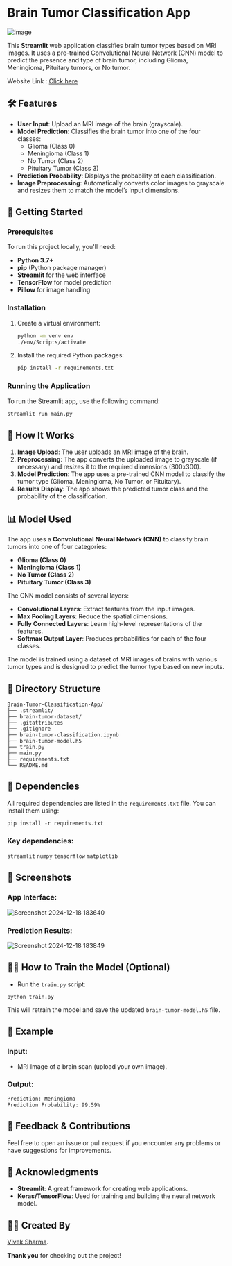 # Brain Tumor Classification App 
![image](https://github.com/user-attachments/assets/34515434-c378-464b-9a39-f4ec0367e9cb)

This **Streamlit** web application classifies brain tumor types based on MRI images. It uses a pre-trained Convolutional Neural Network (CNN) model to predict the presence and type of brain tumor, including Glioma, Meningioma, Pituitary tumors, or No tumor.

Website Link : [Click here](https://huggingface.co/spaces/victor009/brain-tumor-classification)

## 🛠 Features

- **User Input**: Upload an MRI image of the brain (grayscale).
- **Model Prediction**: Classifies the brain tumor into one of the four classes:
  - Glioma (Class 0)
  - Meningioma (Class 1)
  - No Tumor (Class 2)
  - Pituitary Tumor (Class 3)
- **Prediction Probability**: Displays the probability of each classification.
- **Image Preprocessing**: Automatically converts color images to grayscale and resizes them to match the model’s input dimensions.

## 🚀 Getting Started

### Prerequisites

To run this project locally, you'll need:

- **Python 3.7+**
- **pip** (Python package manager)
- **Streamlit** for the web interface
- **TensorFlow** for model prediction
- **Pillow** for image handling

### Installation

1. Create a virtual environment:
    ```bash
    python -m venv env
    ./env/Scripts/activate
    ```

2. Install the required Python packages:
    ```bash
    pip install -r requirements.txt
    ```

### Running the Application

To run the Streamlit app, use the following command:

```bash
streamlit run main.py
```

## 🔧 How It Works

1. **Image Upload**: The user uploads an MRI image of the brain.
2. **Preprocessing**: The app converts the uploaded image to grayscale (if necessary) and resizes it to the required dimensions (300x300).
3. **Model Prediction**: The app uses a pre-trained CNN model to classify the tumor type (Glioma, Meningioma, No Tumor, or Pituitary).
4. **Results Display**: The app shows the predicted tumor class and the probability of the classification.

## 📊 Model Used

The app uses a **Convolutional Neural Network (CNN)** to classify brain tumors into one of four categories:

- **Glioma (Class 0)**
- **Meningioma (Class 1)**
- **No Tumor (Class 2)**
- **Pituitary Tumor (Class 3)**

The CNN model consists of several layers:
- **Convolutional Layers**: Extract features from the input images.
- **Max Pooling Layers**: Reduce the spatial dimensions.
- **Fully Connected Layers**: Learn high-level representations of the features.
- **Softmax Output Layer**: Produces probabilities for each of the four classes.

The model is trained using a dataset of MRI images of brains with various tumor types and is designed to predict the tumor type based on new inputs.

## 📂 Directory Structure

```
Brain-Tumor-Classification-App/
├── .streamlit/
├── brain-tumor-dataset/
├── .gitattributes
├── .gitignore
├── brain-tumor-classification.ipynb
├── brain-tumor-model.h5
├── train.py
├── main.py
├── requirements.txt
└── README.md
```

## 🔧 Dependencies

All required dependencies are listed in the `requirements.txt` file. You can install them using:
```
pip install -r requirements.txt
```

### Key dependencies:

`streamlit`
`numpy`
`tensorflow`
`matplotlib`

## 📸 Screenshots

### App Interface:
![Screenshot 2024-12-18 183640](https://github.com/user-attachments/assets/9cd77d77-6951-4e64-bfc5-7ce10e0017c7)

### Prediction Results:
![Screenshot 2024-12-18 183849](https://github.com/user-attachments/assets/0399128b-6610-4333-893c-de1c5ea902e2)

## 🧑‍💻 How to Train the Model (Optional)

- Run the `train.py` script:
  
```
python train.py
```

This will retrain the model and save the updated `brain-tumor-model.h5` file.

## 🔄 Example
### Input:
- MRI Image of a brain scan (upload your own image).
  
### Output:
```
Prediction: Meningioma
Prediction Probability: 99.59%
```

## 💬 Feedback & Contributions
Feel free to open an issue or pull request if you encounter any problems or have suggestions for improvements.

## 🎉 Acknowledgments
- **Streamlit**: A great framework for creating web applications.
- **Keras/TensorFlow**: Used for training and building the neural network model.

## 👨‍💻 Created By

[Vivek Sharma](https://github.com/Vivek02Sharma).

**Thank you** for checking out the project!
